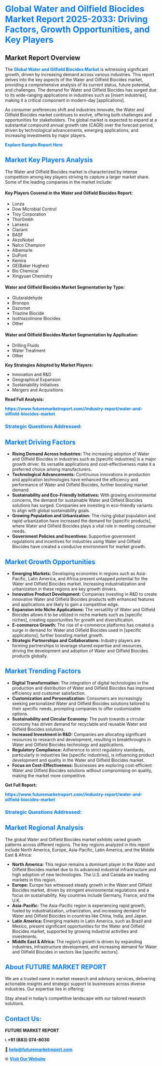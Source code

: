 <h1 style="color: #007BFF;">Global Water and Oilfield Biocides Market Report 2025-2033: Driving Factors, Growth Opportunities, and Key Players</h1>

<section id="overview">
<h2>Market Report Overview</h2>
<p>The <a href="https://www.futuremarketreport.com//industry-report/water-and-oilfield-biocides-market" style="color: #007BFF; text-decoration: none;"><strong>Global Water and Oilfield Biocides Market</strong></a> is witnessing significant growth, driven by increasing demand across various industries. This report delves into the key aspects of the Water and Oilfield Biocides market, providing a comprehensive analysis of its current status, future potential, and challenges. The demand for Water and Oilfield Biocides has surged due to its wide-ranging applications in industries such as [insert industries], making it a critical component in modern-day [applications].</p>
<p>As consumer preferences shift and industries innovate, the Water and Oilfield Biocides market continues to evolve, offering both challenges and opportunities for stakeholders. The global market is expected to expand at a substantial compound annual growth rate (CAGR) over the forecast period, driven by technological advancements, emerging applications, and increasing investments by major players.</p>
</section>

<section id="overview">
<p><a href="https://www.futuremarketreport.com//request-sample/reportId=49133" style="color: #007BFF; text-decoration: none;"><strong>Explore Sample Report Here</strong></a></p>
</section>

<section id="key-players">
<h2 style="color: #007BFF;">Market Key Players Analysis</h2>
<p>The Water and Oilfield Biocides market is characterized by intense competition among key players striving to capture a larger market share. Some of the leading companies in the market include:</p>
<h4>Key Players Covered in the Water and Oilfield Biocides Report:</h4>
<ul><li>Lonza</li><li>Dow Microbial Control</li><li>Troy Corporation</li><li>ThorGmbh</li><li>Lanxess</li><li>Clariant</li><li>BASF</li><li>AkzoNobel</li><li>Nalco Champion</li><li>Albemarle</li><li>DuPont</li><li>Kemira</li><li>GE(Baker Hughes)</li><li>Bio Chemical</li><li>Xingyuan Chemistry</li></ul>
<h4>Water and Oilfield Biocides Market Segmentation by Type:</h4>
<ul><li>Glutaraldehyde</li><li>Bronopo</li><li>Dazomet</li><li>Triazine Biocide</li><li>Isothiazolinone Biocides</li><li>Other</li></ul>

<h4>Water and Oilfield Biocides Market Segmentation by Application:</h4>
<ul><li>Drilling Fluids</li><li>Water Treatment</li><li>Other</li></ul>
<p><strong>Key Strategies Adopted by Market Players:</strong></p>
<ul>
<li>Innovation and R&D</li>
<li>Geographical Expansion</li>
<li>Sustainability Initiatives</li>
<li>Mergers and Acquisitions</li>
</ul>
</section>

<section>
<p><strong>Read Full Analysis: </strong></p><a href="https://www.futuremarketreport.com//industry-report/water-and-oilfield-biocides-market" style="color: #007BFF; text-decoration: none;"><strong>https://www.futuremarketreport.com//industry-report/water-and-oilfield-biocides-market</strong></a>
<h3 style="color: #007BFF;">Strategic Questions Addressed:</h3>
</section>

<section id="driving-factors">
<h2 style="color: #007BFF;">Market Driving Factors</h2>
<ul>
<li><strong>Rising Demand Across Industries:</strong> The increasing adoption of Water and Oilfield Biocides in industries such as [specific industries] is a major growth driver. Its versatile applications and cost-effectiveness make it a preferred choice among manufacturers.</li>
<li><strong>Technological Advancements:</strong> Continuous innovations in production and application technologies have enhanced the efficiency and performance of Water and Oilfield Biocides, further boosting market demand.</li>
<li><strong>Sustainability and Eco-Friendly Initiatives:</strong> With growing environmental concerns, the demand for sustainable Water and Oilfield Biocides solutions has surged. Companies are investing in eco-friendly variants to align with global sustainability goals.</li>
<li><strong>Growing Population and Urbanization:</strong> The rising global population and rapid urbanization have increased the demand for [specific products], where Water and Oilfield Biocides plays a vital role in meeting consumer needs.</li>
<li><strong>Government Policies and Incentives:</strong> Supportive government regulations and incentives for industries using Water and Oilfield Biocides have created a conducive environment for market growth.</li>
</ul>
</section>

<section id="growth-opportunities">
<h2 style="color: #007BFF;">Market Growth Opportunities</h2>
<ul>
<li><strong>Emerging Markets:</strong> Developing economies in regions such as Asia-Pacific, Latin America, and Africa present untapped potential for the Water and Oilfield Biocides market. Increasing industrialization and urbanization in these regions are key growth drivers.</li>
<li><strong>Innovative Product Development:</strong> Companies investing in R&D to create innovative Water and Oilfield Biocides products with enhanced features and applications are likely to gain a competitive edge.</li>
<li><strong>Expansion into Niche Applications:</strong> The versatility of Water and Oilfield Biocides allows it to be utilized in niche markets such as [specific niches], creating opportunities for growth and diversification.</li>
<li><strong>E-commerce Growth:</strong> The rise of e-commerce platforms has created a surge in demand for Water and Oilfield Biocides used in [specific applications], further boosting market growth.</li>
<li><strong>Strategic Partnerships and Collaborations:</strong> Industry players are forming partnerships to leverage shared expertise and resources, driving the development and adoption of Water and Oilfield Biocides products globally.</li>
</ul>
</section>

<section id="trending-factors">
<h2 style="color: #007BFF;">Market Trending Factors</h2>
<ul>
<li><strong>Digital Transformation:</strong> The integration of digital technologies in the production and distribution of Water and Oilfield Biocides has improved efficiency and customer satisfaction.</li>
<li><strong>Customization and Personalization:</strong> Consumers are increasingly seeking personalized Water and Oilfield Biocides solutions tailored to their specific needs, prompting companies to offer customizable options.</li>
<li><strong>Sustainability and Circular Economy:</strong> The push towards a circular economy has driven demand for recyclable and reusable Water and Oilfield Biocides solutions.</li>
<li><strong>Increased Investment in R&D:</strong> Companies are allocating significant resources to research and development, resulting in breakthroughs in Water and Oilfield Biocides technology and applications.</li>
<li><strong>Regulatory Compliance:</strong> Adherence to strict regulatory standards, particularly in industries like [specific industries], is influencing product development and quality in the Water and Oilfield Biocides market.</li>
<li><strong>Focus on Cost-Effectiveness:</strong> Businesses are exploring cost-efficient Water and Oilfield Biocides solutions without compromising on quality, making the market more competitive.</li>
</ul>
</section>

<section>
<p><strong>Get Full Report: </strong></p><a href="https://www.futuremarketreport.com//industry-report/water-and-oilfield-biocides-market" style="color: #007BFF; text-decoration: none;"><strong>https://www.futuremarketreport.com//industry-report/water-and-oilfield-biocides-market</strong></a>
<h3 style="color: #007BFF;">Strategic Questions Addressed:</h3>
</section>


<section id="regional-analysis">
<h2 style="color: #007BFF;">Market Regional Analysis</h2>
<p>The global Water and Oilfield Biocides market exhibits varied growth patterns across different regions. The key regions analyzed in this report include North America, Europe, Asia-Pacific, Latin America, and the Middle East & Africa:</p>
<ul>
<li><strong>North America:</strong> This region remains a dominant player in the Water and Oilfield Biocides market due to its advanced industrial infrastructure and high adoption of new technologies. The U.S. and Canada are leading markets in this region.</li>
<li><strong>Europe:</strong> Europe has witnessed steady growth in the Water and Oilfield Biocides market, driven by stringent environmental regulations and a focus on sustainability. Key countries include Germany, France, and the U.K.</li>
<li><strong>Asia-Pacific:</strong> The Asia-Pacific region is experiencing rapid growth, fueled by industrialization, urbanization, and increasing demand for Water and Oilfield Biocides in countries like China, India, and Japan.</li>
<li><strong>Latin America:</strong> Emerging markets in Latin America, such as Brazil and Mexico, present significant opportunities for the Water and Oilfield Biocides market, supported by growing industrial activities and investments.</li>
<li><strong>Middle East & Africa:</strong> The region’s growth is driven by expanding industries, infrastructure development, and increasing demand for Water and Oilfield Biocides in sectors like [specific sectors].</li>
</ul>
</section>

<footer>
<h2 style="color: #007BFF;">About FUTURE MARKET REPORT</h2>
<p>We are a trusted name in market research and advisory services, delivering actionable insights and strategic support to businesses across diverse industries. Our expertise lies in offering:</p>

<p>Stay ahead in today’s competitive landscape with our tailored research solutions.</p>

<h2 style="color: #007BFF;">Contact Us:</h2>
<p><strong>FUTURE MARKET REPORT</strong></p>
<p>📞 <strong>+91 (883) 074-8030</strong></p>
<p>📧 <strong><a href="mailto:help@futuremarketreport.com" style="color: #007BFF;">help@futuremarketreport.com</a></strong></p>
<p>🌐 <strong><a href="https://www.futuremarketreport.com/" style="color: #007BFF;">Visit Our Website</a></strong></p>
</footer>